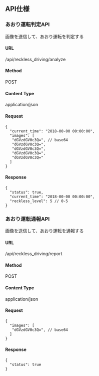 ## API仕様

### あおり運転判定API
画像を送信して、あおり運転を判定する

#### URL
/api/reckless_driving/analyze

#### Method
POST

#### Content Type
application/json

#### Request 

```
{
  "current_time": "2018-00-00 00:00:00",
  "images": [
   "dGVzdGV0c3Q=", // base64
   "dGVzdGV0c3Q=",
   "dGVzdGV0c3Q=",
   "dGVzdGV0c3Q=",
   "dGVzdGV0c3Q="
  ]
}
```

#### Response

```
{
  "status": true,
  "current_time": "2018-00-00 00:00:00",
  "reckless_level": 5 // 0-5
}

```
### あおり運転通報API
画像を送信して、あおり運転を通報する

#### URL
/api/reckless_driving/report

#### Method
POST

#### Content Type
application/json

#### Request 

```
{
  "images": [
   "dGVzdGV0c3Q=", // base64
  ]
}
```

#### Response

```
{
  "status": true
}
```

